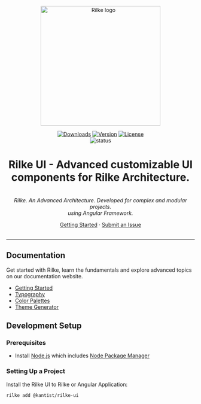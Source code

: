 <p align="center"><a href="https://rilke.ist" target="_blank" rel="noopener noreferrer"><img width="320" src="https://rilke.ist/assets/logo/logo-stroked.png" alt="Rilke logo"></a></p>
<p align="center">
	<a href="https://npmcharts.com/compare/@kantist/rilke-ui?minimal=true"><img src="https://img.shields.io/npm/dm/@kantist/rilke-ui.svg?sanitize=true" alt="Downloads"></a>
	<a href="[rilke-ui-package]"><img src="https://img.shields.io/npm/v/@kantist/rilke-ui.svg?sanitize=true" alt="Version"></a>
	<a href="[rilke-ui-package]"><img src="https://img.shields.io/npm/l/@kantist/rilke-ui.svg?sanitize=true" alt="License"></a>
	<br>
	<img src="https://github.com/kantist/rilke-ui/actions/workflows/npm-publish.yml/badge.svg" alt="status">
</p>
<h1 align="center">Rilke UI - Advanced customizable UI components for Rilke Architecture.</h1>
<p align="center">
	<br>
	<i>Rilke. An Advanced Architecture. Developed for complex and modular projects.
	<br> using Angular Framework.</i>
	<br>
</p>
<p align="center">
	<a href="https://rilke.ist/ui/">Getting Started</a>
	·
	<a href="https://github.com/kantist/rilke-ui/issues">Submit an Issue</a>
	<br>
	<br>
</p>

<hr>

## Documentation

Get started with Rilke, learn the fundamentals and explore advanced topics on our documentation website.

-   [Getting Started][quickstart]
-   [Typography][typography]
-   [Color Palettes][color_palettes]
-   [Theme Generator][theme_generator]

## Development Setup

### Prerequisites

-   Install [Node.js] which includes [Node Package Manager][npm]

### Setting Up a Project

Install the Rilke UI to Rilke or Angular Application:

```
rilke add @kantist/rilke-ui
```

[rilke-ui]: https://github.com/kantist/rilke-ui
[rilke-ui-package]: https://npmjs.com/package/@kantist/rilke-ui
[quickstart]: https://rilke.ist/ui/
[typography]: https://rilke.ist/architecture/
[color_palettes]: https://rilke.ist/architecture/
[theme_generator]: https://rilke.ist/architecture/
[node.js]: https://nodejs.org/
[npm]: https://www.npmjs.com/get-npm
[angular]: https://angular.io/cli
